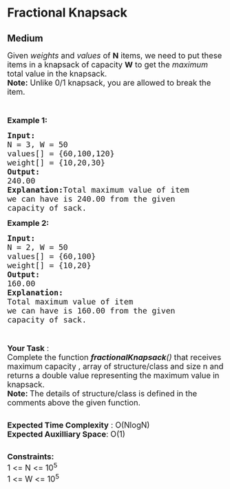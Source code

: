 # Fractional Knapsack
## Medium 
<div class="problem-statement" style="user-select: auto;">
                <p style="user-select: auto;"></p><p style="user-select: auto;"><span style="font-size: 18px; user-select: auto;">Given <em style="user-select: auto;">weights</em> and <em style="user-select: auto;">values</em> of <strong style="user-select: auto;">N</strong> items, we need to put these items in a knapsack of capacity <strong style="user-select: auto;">W</strong> to get the <em style="user-select: auto;">maximum</em> total value in the knapsack.<br style="user-select: auto;">
<strong style="user-select: auto;">Note:</strong> Unlike 0/1 knapsack, you are allowed to break&nbsp;the item.&nbsp;</span></p>

<p style="user-select: auto;">&nbsp;</p>

<p style="user-select: auto;"><span style="font-size: 18px; user-select: auto;"><strong style="user-select: auto;">Example 1:</strong></span></p>

<pre style="position: relative; user-select: auto;"><span style="font-size: 18px; user-select: auto;"><strong style="user-select: auto;">Input:
</strong>N = 3, W = 50
values[] = {60,100,120}
weight[] = {10,20,30}
<strong style="user-select: auto;">Output:
</strong>240.00<strong style="user-select: auto;">
Explanation:</strong>Total maximum value of item
we can have is 240.00 from the given
capacity of sack. 
</span><div class="open_grepper_editor" title="Edit &amp; Save To Grepper" style="user-select: auto;"></div></pre>

<p style="user-select: auto;"><span style="font-size: 18px; user-select: auto;"><strong style="user-select: auto;">Example 2:</strong></span></p>

<pre style="position: relative; user-select: auto;"><span style="font-size: 18px; user-select: auto;"><strong style="user-select: auto;">Input:
</strong>N = 2, W = 50
values[] = {60,100}
weight[] = {10,20}
<strong style="user-select: auto;">Output:
</strong>160.00<strong style="user-select: auto;">
Explanation:
</strong>Total maximum value of item
we can have is 160.00 from the given
capacity of sack.</span><div class="open_grepper_editor" title="Edit &amp; Save To Grepper" style="user-select: auto;"></div></pre>

<p style="user-select: auto;">&nbsp;</p>

<p style="user-select: auto;"><span style="font-size: 18px; user-select: auto;"><strong style="user-select: auto;">Your Task</strong> :<br style="user-select: auto;">
Complete the function&nbsp;<em style="user-select: auto;"><strong style="user-select: auto;">fractionalKnapsack</strong>()</em> that receives maximum capacity , array of structure/class&nbsp;and size n and returns a double value representing the maximum value in knapsack.<br style="user-select: auto;">
<strong style="user-select: auto;">Note:&nbsp;</strong>The details of structure/class is defined in the comments above the given function.</span></p>

<p style="user-select: auto;"><br style="user-select: auto;">
<span style="font-size: 18px; user-select: auto;"><strong style="user-select: auto;">Expected Time Complexity</strong> : O(NlogN)<br style="user-select: auto;">
<strong style="user-select: auto;">Expected Auxilliary Space</strong>: O(1)</span></p>

<p style="user-select: auto;"><br style="user-select: auto;">
<span style="font-size: 18px; user-select: auto;"><strong style="user-select: auto;">Constraints:</strong><br style="user-select: auto;">
1 &lt;= N &lt;= 10<sup style="user-select: auto;">5</sup><br style="user-select: auto;">
1 &lt;= W &lt;= 10<sup style="user-select: auto;">5</sup></span></p>
 <p style="user-select: auto;"></p>
            </div>